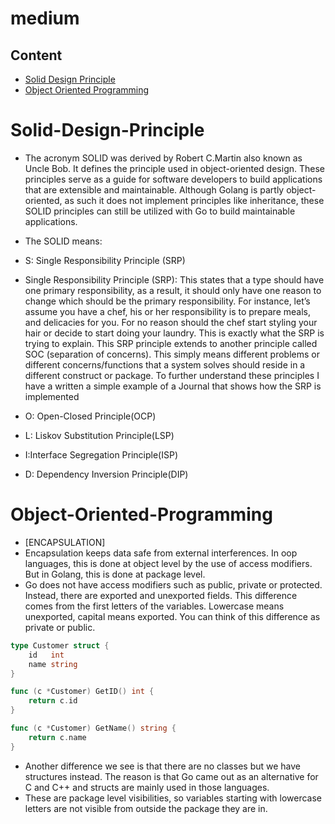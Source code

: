 # medium

## Content
- [Solid Design Principle](#Solid-Design-Principle)
- [Object Oriented Programming](#Object-Oriented-Programming)
# Solid-Design-Principle
- The acronym SOLID was derived by Robert C.Martin also known as Uncle Bob. It defines the principle used in object-oriented design. These principles serve as a guide for software developers to build applications that are extensible and maintainable. Although Golang is partly object-oriented, as such it does not implement principles like inheritance, these SOLID principles can still be utilized with Go to build maintainable applications.

- The SOLID means:

- S: Single Responsibility Principle (SRP)
- Single Responsibility Principle (SRP): This states that a type should have one primary responsibility, as a result, it should only have one reason to change which should be the primary responsibility. For instance, let’s assume you have a chef, his or her responsibility is to prepare meals, and delicacies for you. For no reason should the chef start styling your hair or decide to start doing your laundry. This is exactly what the SRP is trying to explain. This SRP principle extends to another principle called SOC (separation of concerns). This simply means different problems or different concerns/functions that a system solves should reside in a different construct or package. To further understand these principles I have a written a simple example of a Journal that shows how the SRP is implemented

- O: Open-Closed Principle(OCP)

- L: Liskov Substitution Principle(LSP)

- I:Interface Segregation Principle(ISP)

- D: Dependency Inversion Principle(DIP)

# Object-Oriented-Programming
- [ENCAPSULATION]
- Encapsulation keeps data safe from external interferences. In oop languages, this is done at object level by the use of access modifiers. But in Golang, this is done at package level.
- Go does not have access modifiers such as public, private or protected. Instead, there are exported and unexported fields. This difference comes from the first letters of the variables. Lowercase means unexported, capital means exported. You can think of this difference as private or public.
```go
type Customer struct {
	id   int
	name string
}

func (c *Customer) GetID() int {
	return c.id
}

func (c *Customer) GetName() string {
	return c.name
}
```
- Another difference we see is that there are no classes but we have structures instead. The reason is that Go came out as an alternative for C and C++ and structs are mainly used in those languages.
- These are package level visibilities, so variables starting with lowercase letters are not visible from outside the package they are in.
